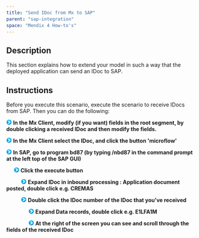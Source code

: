 ```yaml
---
title: "Send IDoc from Mx to SAP"
parent: "sap-integration"
space: "Mendix 4 How-to's"
---
```

## Description

This section explains how to extend your model in such a way that the deployed application can send an IDoc to SAP.

## Instructions

Before you execute this scenario, execute the scenario to receive IDocs from SAP.
Then you can do the following:

![](attachments/819203/917932.png) **In the Mx Client, modify (if you want) fields in the root segment, by double clicking a received IDoc and then modify the fields.**

![](attachments/819203/917932.png) **In the Mx Client select the IDoc, and click the button 'microflow'**

![](attachments/819203/917932.png) **In SAP, go to program bd87 (by typing /nbd87 in the command prompt at the left top of the SAP GUI)**

     ![](attachments/819203/917932.png) **Click the execute button**

          ![](attachments/819203/917932.png) **Expand IDoc in inbound processing : Application document posted, double click e.g. CREMAS**

          ![](attachments/819203/917932.png) **Double click the IDoc number of the IDoc that you've received**

               ![](attachments/819203/917932.png) **Expand Data records, double click e.g. E1LFA1M**

               ![](attachments/819203/917932.png) **At the right of the screen you can see and scroll through the fields of the received IDoc**
